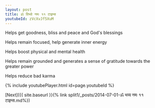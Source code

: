 ```yaml
---
layout: post
title: ॐ विभवे नमः ११ टाइम्स
youtubeId: zVcXvJf5XuM
---
```

 
 
Helps get goodness, bliss and peace and God's blessings
 
Helps remain focused, help generate inner energy 
 
Helps boost physical and mental health 
 
Helps remain grounded and generates a sense of gratitude towards the greater power 
 
Helps reduce bad karma
 
 
 
 


{% include youtubePlayer.html id=page.youtubeId %}
 
[Next]({{ site.baseurl }}{% link  split1/_posts/2014-07-01-ॐ भव्य नमः ११ टाइम्स.md%})
 
